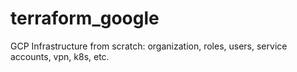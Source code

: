 # terraform_google
GCP Infrastructure from scratch: organization, roles, users, service accounts, vpn, k8s, etc.
